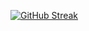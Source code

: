 [![GitHub Streak](https://streak-stats.demolab.com/?user=mansoorahmad-47&theme=dark)](https://git.io/streak-stats)
